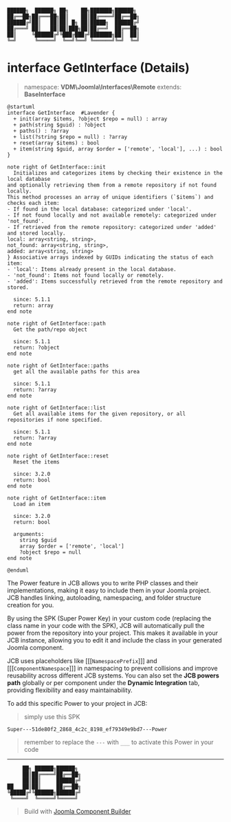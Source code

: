 ```
██████╗  ██████╗ ██╗    ██╗███████╗██████╗
██╔══██╗██╔═══██╗██║    ██║██╔════╝██╔══██╗
██████╔╝██║   ██║██║ █╗ ██║█████╗  ██████╔╝
██╔═══╝ ██║   ██║██║███╗██║██╔══╝  ██╔══██╗
██║     ╚██████╔╝╚███╔███╔╝███████╗██║  ██║
╚═╝      ╚═════╝  ╚══╝╚══╝ ╚══════╝╚═╝  ╚═╝
```
# interface GetInterface (Details)
> namespace: **VDM\Joomla\Interfaces\Remote**
> extends: **BaseInterface**

```uml
@startuml
interface GetInterface  #Lavender {
  + init(array $items, ?object $repo = null) : array
  + path(string $guid) : ?object
  + paths() : ?array
  + list(?string $repo = null) : ?array
  + reset(array $items) : bool
  + item(string $guid, array $order = ['remote', 'local'], ...) : bool
}

note right of GetInterface::init
  Initializes and categorizes items by checking their existence in the local database
and optionally retrieving them from a remote repository if not found locally.
This method processes an array of unique identifiers (`$items`) and checks each item:
- If found in the local database: categorized under 'local'.
- If not found locally and not available remotely: categorized under 'not_found'.
- If retrieved from the remote repository: categorized under 'added' and stored locally.
local: array<string, string>,
not_found: array<string, string>,
added: array<string, string>
} Associative arrays indexed by GUIDs indicating the status of each item:
- 'local': Items already present in the local database.
- 'not_found': Items not found locally or remotely.
- 'added': Items successfully retrieved from the remote repository and stored.

  since: 5.1.1
  return: array
end note

note right of GetInterface::path
  Get the path/repo object

  since: 5.1.1
  return: ?object
end note

note right of GetInterface::paths
  get all the available paths for this area

  since: 5.1.1
  return: ?array
end note

note right of GetInterface::list
  Get all available items for the given repository, or all repositories if none specified.

  since: 5.1.1
  return: ?array
end note

note right of GetInterface::reset
  Reset the items

  since: 3.2.0
  return: bool
end note

note right of GetInterface::item
  Load an item

  since: 3.2.0
  return: bool
  
  arguments:
    string $guid
    array $order = ['remote', 'local']
    ?object $repo = null
end note
 
@enduml
```

The Power feature in JCB allows you to write PHP classes and their implementations, making it easy to include them in your Joomla project. JCB handles linking, autoloading, namespacing, and folder structure creation for you.

By using the SPK (Super Power Key) in your custom code (replacing the class name in your code with the SPK), JCB will automatically pull the power from the repository into your project. This makes it available in your JCB instance, allowing you to edit it and include the class in your generated Joomla component.

JCB uses placeholders like [[[`NamespacePrefix`]]] and [[[`ComponentNamespace`]]] in namespacing to prevent collisions and improve reusability across different JCB systems. You can also set the **JCB powers path** globally or per component under the **Dynamic Integration** tab, providing flexibility and easy maintainability.

To add this specific Power to your project in JCB:

> simply use this SPK
```
Super---51de80f2_2868_4c2c_8198_ef79349e9bd7---Power
```
> remember to replace the `---` with `___` to activate this Power in your code

---
```
     ██╗ ██████╗██████╗
     ██║██╔════╝██╔══██╗
     ██║██║     ██████╔╝
██   ██║██║     ██╔══██╗
╚█████╔╝╚██████╗██████╔╝
 ╚════╝  ╚═════╝╚═════╝
```
> Build with [Joomla Component Builder](https://git.vdm.dev/joomla/Component-Builder)

